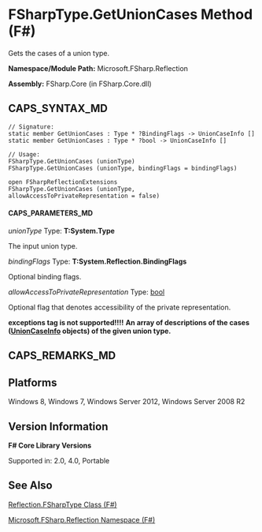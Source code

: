 # FSharpType.GetUnionCases Method (F#)

Gets the cases of a union type.

**Namespace/Module Path:** Microsoft.FSharp.Reflection

**Assembly:** FSharp.Core (in FSharp.Core.dll)


## CAPS_SYNTAX_MD

```
// Signature:
static member GetUnionCases : Type * ?BindingFlags -> UnionCaseInfo []
static member GetUnionCases : Type * ?bool -> UnionCaseInfo []

// Usage:
FSharpType.GetUnionCases (unionType)
FSharpType.GetUnionCases (unionType, bindingFlags = bindingFlags)

open FSharpReflectionExtensions
FSharpType.GetUnionCases (unionType, allowAccessToPrivateRepresentation = false)
```

#### CAPS_PARAMETERS_MD
*unionType*
Type: **T:System.Type**


The input union type.


*bindingFlags*
Type: **T:System.Reflection.BindingFlags**


Optional binding flags.


*allowAccessToPrivateRepresentation*
Type: [bool](http://msdn.microsoft.com/en-us/library/89c0cf9c-49ce-4207-a3be-555851a67dd5)


Optional flag that denotes accessibility of the private representation.



**exceptions tag is not supported!!!!**
**An array of descriptions of the cases ([UnionCaseInfo](http://msdn.microsoft.com/en-us/library/d97eb038-9521-4e20-89b4-dd0cd92d7221) objects) of the given union type.**
## CAPS_REMARKS_MD

## Platforms
Windows 8, Windows 7, Windows Server 2012, Windows Server 2008 R2


## Version Information
**F# Core Library Versions**

Supported in: 2.0, 4.0, Portable




## See Also
[Reflection.FSharpType Class &#40;F&#35;&#41;](Reflection.FSharpType+Class+%28F%23%29.md)

[Microsoft.FSharp.Reflection Namespace &#40;F&#35;&#41;](Microsoft.FSharp.Reflection+Namespace+%28F%23%29.md)

